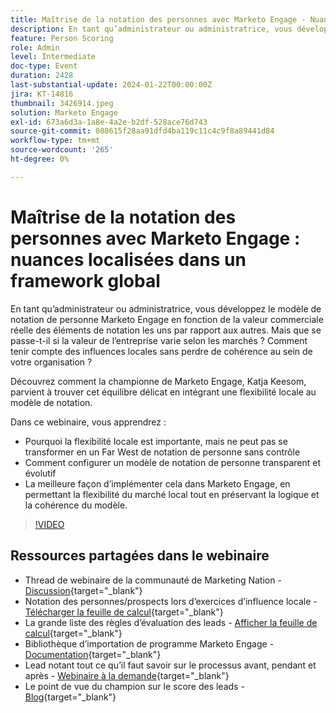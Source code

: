 ```yaml
---
title: Maîtrise de la notation des personnes avec Marketo Engage - Nuances localisées dans un framework global
description: En tant qu’administrateur ou administratrice, vous développez le modèle de notation de personne Marketo Engage en fonction de la valeur commerciale réelle des éléments de notation les uns par rapport aux autres. Mais que se passe-t-il si la valeur de l’entreprise varie selon les marchés ? Comment tenir compte des influences locales sans perdre de cohérence au sein de votre organisation ? Découvrez comment trouver l’équilibre en intégrant une flexibilité locale au modèle de notation.
feature: Person Scoring
role: Admin
level: Intermediate
doc-type: Event
duration: 2428
last-substantial-update: 2024-01-22T00:00:00Z
jira: KT-14816
thumbnail: 3426914.jpeg
solution: Marketo Engage
exl-id: 673a6d3a-1a8e-4a2e-b2df-528ace76d743
source-git-commit: 088615f28aa91dfd4ba119c11c4c9f8a89441d84
workflow-type: tm+mt
source-wordcount: '265'
ht-degree: 0%

---
```


# Maîtrise de la notation des personnes avec Marketo Engage : nuances localisées dans un framework global

En tant qu’administrateur ou administratrice, vous développez le modèle de notation de personne Marketo Engage en fonction de la valeur commerciale réelle des éléments de notation les uns par rapport aux autres. Mais que se passe-t-il si la valeur de l’entreprise varie selon les marchés ? Comment tenir compte des influences locales sans perdre de cohérence au sein de votre organisation ?

Découvrez comment la championne de Marketo Engage, Katja Keesom, parvient à trouver cet équilibre délicat en intégrant une flexibilité locale au modèle de notation.

Dans ce webinaire, vous apprendrez :

* Pourquoi la flexibilité locale est importante, mais ne peut pas se transformer en un Far West de notation de personne sans contrôle
* Comment configurer un modèle de notation de personne transparent et évolutif
* La meilleure façon d’implémenter cela dans Marketo Engage, en permettant la flexibilité du marché local tout en préservant la logique et la cohérence du modèle.

>[!VIDEO](https://video.tv.adobe.com/v/3457441/?learn=on&captions=fre_fr)

## Ressources partagées dans le webinaire

* Thread de webinaire de la communauté de Marketing Nation - [Discussion](https://nation.marketo.com/t5/product-discussions/learn-from-your-peers-webinar-person-scoring-mastery-with/m-p/343084#M194864){target="_blank"}
* Notation des personnes/prospects lors d’exercices d’influence locale - [Télécharger la feuille de calcul](../../assets/marketo/build-scoring-model-and-local-flexibility-scoring-worksheet.docx){target="_blank"}
* La grande liste des règles d’évaluation des leads - [Afficher la feuille de calcul](https://go.marketo.com/rs/561-HYG-937/images/Marketo-Lead-Scoring.pdf){target="_blank"}
* Bibliothèque d’importation de programme Marketo Engage - [Documentation](https://experienceleague.adobe.com/docs/marketo/using/product-docs/core-marketo-concepts/programs/program-library/program-import-library-overview.html?lang=fr){target="_blank"}
* Lead notant tout ce qu’il faut savoir sur le processus avant, pendant et après - [Webinaire à la demande](https://business.adobe.com/fr/summit/2020/all-about-the-before-during-and-after-of-lead-scoring.html){target="_blank"}
* Le point de vue du champion sur le score des leads - [Blog](https://nation.marketo.com/t5/product-blogs/marketo-success-series-lead-scoring/ba-p/309849){target="_blank"}
